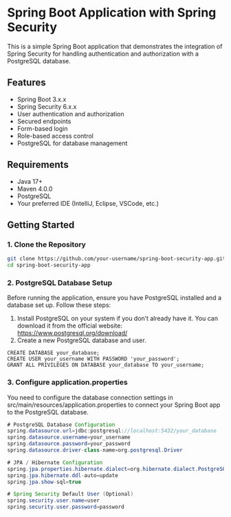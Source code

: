 # Spring Boot Application with Spring Security

This is a simple Spring Boot application that demonstrates the integration of Spring Security for handling authentication and authorization with a PostgreSQL database.

## Features

- Spring Boot 3.x.x
- Spring Security 6.x.x
- User authentication and authorization
- Secured endpoints
- Form-based login
- Role-based access control
- PostgreSQL for database management

## Requirements

- Java 17+
- Maven 4.0.0
- PostgreSQL
- Your preferred IDE (IntelliJ, Eclipse, VSCode, etc.)

## Getting Started

### 1. Clone the Repository

```bash
git clone https://github.com/your-username/spring-boot-security-app.git
cd spring-boot-security-app
```

### 2. PostgreSQL Database Setup

Before running the application, ensure you have PostgreSQL installed and a database set up. Follow these steps:

1.	Install PostgreSQL on your system if you don’t already have it. You can download it from the official website: https://www.postgresql.org/download/
2.	Create a new PostgreSQL database and user.

```postgresql
CREATE DATABASE your_database;
CREATE USER your_username WITH PASSWORD 'your_password';
GRANT ALL PRIVILEGES ON DATABASE your_database TO your_username;
```

### 3. Configure application.properties

You need to configure the database connection settings in src/main/resources/application.properties to connect your Spring Boot app to the PostgreSQL database.

```java
# PostgreSQL Database Configuration
spring.datasource.url=jdbc:postgresql://localhost:5432/your_database
spring.datasource.username=your_username
spring.datasource.password=your_password
spring.datasource.driver-class-name=org.postgresql.Driver

# JPA / Hibernate Configuration
spring.jpa.properties.hibernate.dialect=org.hibernate.dialect.PostgreSQLDialect
spring.jpa.hibernate.ddl-auto=update
spring.jpa.show-sql=true

# Spring Security Default User (Optional)
spring.security.user.name=user
spring.security.user.password=password
```